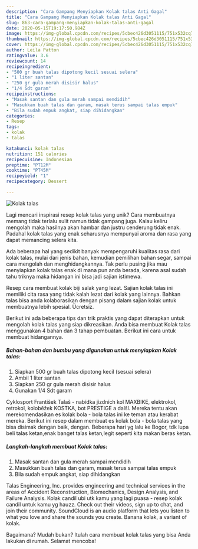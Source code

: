 ```yaml
---
description: "Cara Gampang Menyiapkan Kolak talas Anti Gagal"
title: "Cara Gampang Menyiapkan Kolak talas Anti Gagal"
slug: 863-cara-gampang-menyiapkan-kolak-talas-anti-gagal
date: 2020-05-15T19:17:50.984Z
image: https://img-global.cpcdn.com/recipes/5cbec426d3051115/751x532cq70/kolak-talas-foto-resep-utama.jpg
thumbnail: https://img-global.cpcdn.com/recipes/5cbec426d3051115/751x532cq70/kolak-talas-foto-resep-utama.jpg
cover: https://img-global.cpcdn.com/recipes/5cbec426d3051115/751x532cq70/kolak-talas-foto-resep-utama.jpg
author: Leila Patton
ratingvalue: 3.6
reviewcount: 14
recipeingredient:
- "500 gr buah talas dipotong kecil sesuai selera"
- "1 liter santan"
- "250 gr gula merah disisir halus"
- "1/4 Sdt garam"
recipeinstructions:
- "Masak santan dan gula merah sampai mendidih"
- "Masukkan buah talas dan garam, masak terus sampai talas empuk"
- "Bila sudah empuk angkat, siap dihidangkan"
categories:
- Resep
tags:
- kolak
- talas

katakunci: kolak talas 
nutrition: 151 calories
recipecuisine: Indonesian
preptime: "PT12M"
cooktime: "PT45M"
recipeyield: "1"
recipecategory: Dessert

---
```



![Kolak talas](https://img-global.cpcdn.com/recipes/5cbec426d3051115/751x532cq70/kolak-talas-foto-resep-utama.jpg)

Lagi mencari inspirasi resep kolak talas yang unik? Cara membuatnya memang tidak terlalu sulit namun tidak gampang juga. Kalau keliru mengolah maka hasilnya akan hambar dan justru cenderung tidak enak. Padahal kolak talas yang enak seharusnya mempunyai aroma dan rasa yang dapat memancing selera kita.

Ada beberapa hal yang sedikit banyak mempengaruhi kualitas rasa dari kolak talas, mulai dari jenis bahan, kemudian pemilihan bahan segar, sampai cara mengolah dan menghidangkannya. Tak perlu pusing jika mau menyiapkan kolak talas enak di mana pun anda berada, karena asal sudah tahu triknya maka hidangan ini bisa jadi sajian istimewa.

Resep cara membuat kolak biji salak yang lezat. Sajian kolak talas ini memiliki cita rasa yang tidak kalah lezat dari kolak yang lainnya. Bahkan talas bisa anda kolaborasikan dengan pisang dalam sajian kolak untuk membuatnya lebih spesial. Ücretsiz.


Berikut ini ada beberapa tips dan trik praktis yang dapat diterapkan untuk mengolah kolak talas yang siap dikreasikan. Anda bisa membuat Kolak talas menggunakan 4 bahan dan 3 tahap pembuatan. Berikut ini cara untuk membuat hidangannya.

<!--inarticleads1-->

##### Bahan-bahan dan bumbu yang digunakan untuk menyiapkan Kolak talas:

1. Siapkan 500 gr buah talas dipotong kecil (sesuai selera)
1. Ambil 1 liter santan
1. Siapkan 250 gr gula merah disisir halus
1. Gunakan 1/4 Sdt garam


Cyklosport František Talaš - nabídka jízdních kol MAXBIKE, elektrokol, retrokol, koloběžek KOSTKA, bot PRESTIGE a další. Mereka tentu akan merekomendasikan es kolak bola - bola talas ini ke teman atau kerabat mereka. Berikut ini resep dalam membuat es kolak bola - bola talas yang bisa disimak dengan baik, dengan. Beberapa hari yg lalu ke Bogor, tdk lupa beli talas ketan,enak banget talas ketan,legit seperti kita makan beras ketan. 

<!--inarticleads2-->

##### Langkah-langkah membuat Kolak talas:

1. Masak santan dan gula merah sampai mendidih
1. Masukkan buah talas dan garam, masak terus sampai talas empuk
1. Bila sudah empuk angkat, siap dihidangkan


Talas Engineering, Inc. provides engineering and technical services in the areas of Accident Reconstruction, Biomechanics, Design Analysis, and Failure Analysis. Kolak candil ubi utk kamu yang lagi puasa - resep kolak candil untuk kamu yg hauzz. Check out their videos, sign up to chat, and join their community. SoundCloud is an audio platform that lets you listen to what you love and share the sounds you create. Banana kolak, a variant of kolak. 

Bagaimana? Mudah bukan? Itulah cara membuat kolak talas yang bisa Anda lakukan di rumah. Selamat mencoba!
